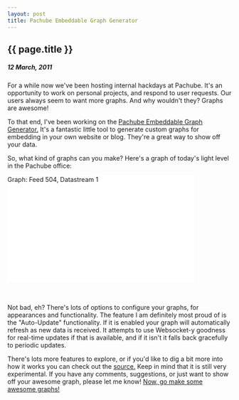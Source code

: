 ```yaml
---
layout: post
title: Pachube Embeddable Graph Generator
---
```


{{ page.title }}
----------------

##### 12 March, 2011


For a while now we've been hosting internal hackdays at Pachube.  It's an opportunity to work on personal projects, and respond to user requests.  Our users always seem to want more graphs. And why wouldn't they?  Graphs are awesome!

To that end, I've been working on the [Pachube Embeddable Graph Generator.](http://pachube.github.com/pachube_graph_library)  It's a fantastic little tool to generate custom graphs for embedding in your own website or blog.  They're a great way to show off your data.

So, what kind of graphs can you make? Here's a graph of today's light level in the Pachube office:

<div id="graph" class="pachube-graph" pachube-resource="feeds/504/datastreams/1" pachube-key="1iObDqRLQTi6Z3L-Gf7rKBJfSfSvrwFsmE83KrpYtCY" pachube-options="timespan:24 hours;background-color:#FFFFFF;line-color:#FF0066;grid-color:#EFEFEF;border-color:#9D9D9D;text-color:#555555;" style="width:420px;height:240px;background:white;">
  Graph: Feed 504, Datastream 1
</div>
<script type="text/javascript" src="http://pachube.github.com/pachube_graph_library/lib/PachubeLoader.js">
</script>
<br />
<br />
 
Not bad, eh? There's lots of options to configure your graphs, for appearances and functionality.  The feature I am definitely most proud of is the "Auto-Update" functionality.  If it is enabled your graph will automatically refresh as new data is received.  It attempts to use Websocket-y goodness for real-time updates if that is available, and if it isn't it falls back gracefully to periodic updates.

There's lots more features to explore, or if you'd like to dig a bit more into how it works you can check out the [source.](http://github.com/pachube/pachube_graph_library)  Keep in mind that it is still very experimental. If you have any comments, suggestions, or just want to show off your awesome graph, please let me know! [Now, go make some awesome graphs!](http://pachube.github.com/pachube_graph_library)
